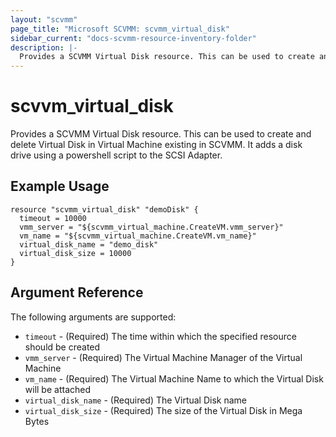 ```yaml
---
layout: "scvmm"
page_title: "Microsoft SCVMM: scvmm_virtual_disk"
sidebar_current: "docs-scvmm-resource-inventory-folder"
description: |-
  Provides a SCVMM Virtual Disk resource. This can be used to create and delete Virtual Disk in SCVMM Server.
---
```


# scvvm\_virtual\_disk

Provides a SCVMM Virtual Disk resource. This can be used to create and delete Virtual Disk in Virtual Machine existing in SCVMM. It adds a disk drive using a powershell script to the SCSI Adapter. 

## Example Usage

```hcl
resource "scvmm_virtual_disk" "demoDisk" {
  timeout = 10000
  vmm_server = "${scvmm_virtual_machine.CreateVM.vmm_server}"
  vm_name = "${scvmm_virtual_machine.CreateVM.vm_name}"
  virtual_disk_name = "demo_disk"
  virtual_disk_size = 10000
}
```

## Argument Reference

The following arguments are supported:

* `timeout` - (Required) The time within which the specified resource should be created
* `vmm_server` - (Required) The Virtual Machine Manager of the Virtual Machine
* `vm_name` - (Required) The Virtual Machine Name to which the Virtual Disk will be attached
* `virtual_disk_name` - (Required) The Virtual Disk name
* `virtual_disk_size` - (Required) The size of the Virtual Disk in Mega Bytes